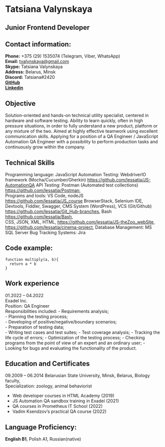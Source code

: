 # Tatsiana Valynskaya
## Junior Frontend Developer
## Contact information:
**Phone:** +375 (29) 1535074 (Telegram, Viber, WhatsApp)  
**Email:**  tvalynskaya@gmail.com  
**Skype:**  Tatsiana Valynskaya    
**Address:**  Belarus, Minsk  
**Discord:** Tatsiana#2420  
**[GitHub](https://github.com/lessatia)**    
**[Linkedin](https://www.linkedin.com/in/tanya-valynskaya)**  

## Objective 

Solution-oriented and hands-on technical utility specialist, centered in hardware and software testing. Ability to learn quickly, often in high pressure situations, in order to fully understand a new product, platform or any mixture of the two. Aimed at highly effective teamwork using excellent communication skills. Applying for a position of a QA Engineer / JavaScript Automation QA Engineer with a possibility to perform production tasks and continuously grow within the company.

## Technical Skills 

Programming language: JavaScript 
Automation Testing: WebdriverIO framework (Mocha/Cucumber/Gherkin) https://github.com/lessatia/JS-AutomationQA 
API Testing: Postman (Automated test collections) https://github.com/lessatia/Postman,     
Programs and tools: VS Code, nodeJS https://github.com/lessatia/JS_course 
BrowserStack, Selenium IDE, Devtools, Fiddler, Swagger, CMS System (WordPress), VCS (Git/Github) https://github.com/lessatia/Git_Hub-branches, 
Bash https://github.com/lessatia/Bash,  
CSS, JSON, XML, HTML, https://github.com/lessatia/JS-theZoo_webSite, https://github.com/lessatia/cinema-project, 
Database Management: MS SQL Server
Bug Tracking Systems: Jira

## Code example:
``` 
function multiply(a, b){
  return a * b  
} 
```

## Work experience 

01.2022 – 04.2022        
Exadel Inc.    
Position: QA Engineer  
Responsibilities included: 
                          - Requirements analysis;  
                          - Planning the testing process;   
                          - Developing of positive/negative/boundary scenarios;  
                          - Preparation of testing data;  
                          - Writing test cases and test suites; 
                          - Test coverage analysis;
                          - Tracking the life cycle of errors; 
                          - Optimization of the testing process; 
                          - Checking programs from the point of view of an expert and an ordinary user;
                          - Looking for bugs and evaluating the functionality of the product.

## Education and Certificates 

09.2009 – 06.2014 
Belarusian State University, Minsk, Belarus, Biology faculty,   
Specialization: zoology, animal behaviorist            
                                           
* Web developer courses in HTML Academy (2019)  
* JS Automation QA sandbox training in Exadel (2021)    
* QA courses in Prometheus IT School (2022)  
* Vadim Ksendzov’s practical QA course (2022)   

## Language Proficiency:
**English B1**, Polish A1, Russian(native)
